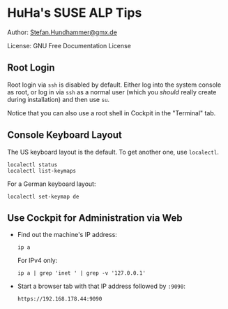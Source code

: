 # HuHa's SUSE ALP Tips

Author: Stefan.Hundhammer@gmx.de

License: GNU Free Documentation License


## Root Login

Root login via `ssh` is disabled by default. Either log into the system console
as root, or log in via `ssh` as a normal user (which you _should_ really create
during installation) and then use `su`.

Notice that you can also use a root shell in Cockpit in the "Terminal" tab.


## Console Keyboard Layout

The US keyboard layout is the default. To get another one, use `localectl`.

    localectl status
    localectl list-keymaps

For a German keyboard layout:

    localectl set-keymap de


## Use Cockpit for Administration via Web

- Find out the machine's IP address:

      ip a

  For IPv4 only:

      ip a | grep 'inet ' | grep -v '127.0.0.1'

- Start a browser tab with that IP address followed by `:9090`:

      https://192.168.178.44:9090

